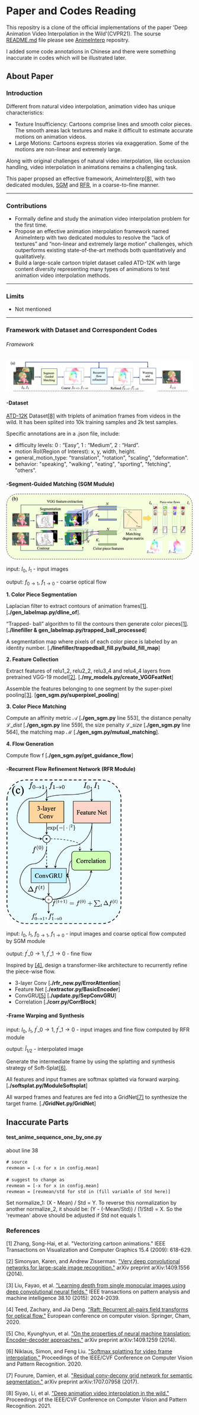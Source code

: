 # Paper and Codes Reading #
This repositry is a clone of the official implementations of the paper 'Deep Animation Video Interpolation in the Wild'(CVPR21). The sourse [README.md](https://github.com/lisiyao21/AnimeInterp#readme) file please see [AnimeInterp](https://github.com/lisiyao21/AnimeInterp) repositry.

I added some code annotations in Chinese and there were something inaccurate in codes which will be illustrated later.

## About Paper ##

### Introduction ###

Different from natural video interpolation, animation video has unique characteristics:

- Texture Insufficiency: Cartoons comprise lines and smooth color pieces. The smooth areas lack textures and make it difficult to estimate accurate motions on animation videos.
- Large Motions: Cartoons express stories via exaggeration. Some of the motions are non-linear and extremely large.

Along with original challenges of natural video interpolation, like occlussion handling, video interpolation in animations remains a challenging task.

This paper propsed an effective framework, AnimeInterp[[8]](#references), with two dedicated modules, [SGM](#-segment-guided-matching-sgm-module) and [RFR](#-recurrent-flow-refinement-network-rfr-module), in a coarse-to-fine manner.

---------------
### Contributions ###

- Formally define and study the animation video interpolation problem for the first time.
- Propose an effective animation interpolation framework named AnimeInterp with two dedicated modules to resolve the “lack of textures” and “non-linear and extremely large motion” challenges, which outperforms existing state-of-the-art methods both quantitatively and qualitatively.
- Build a large-scale cartoon triplet dataset called ATD-12K with large content diversity representing many types of animations to test animation video interpolation methods.

---------------
### Limits ###
- Not mentioned 

---------------
### Framework with Dataset and Correspondent Codes ###
###### Framework ######

![framework](https://github.com/chenqiann/AnimeInterp-Reading/blob/main/figs/framework.png)

#### -Dataset ####
[ATD-12K](https://drive.google.com/file/d/1XBDuiEgdd6c0S4OXLF4QvgSn_XNPwc-g/view) Dataset[[8]](#references) with triplets of animation frames from videos in the wild. It has been splited into 10k training samples and 2k test samples. 

Specific annotations are in a .json file, include:

- difficulty levels: 0 : “Easy”, 1 : “Medium”, 2 :  “Hard”.
- motion RoI(Region of Interest): x, y, width, height.
- general\_motion\_type: "translation", "rotation", "scaling", "deformation".
- behavior: "speaking", "walking", "eating", "sporting",
"fetching", "others".

#### -Segment-Guided Matching (SGM Mudule) ####

![sgm](https://github.com/chenqiann/AnimeInterp-Reading/blob/main/figs/sgm_module.png)

input: $I_{0}$, $I_{1}$ - input images

output: $f_{0\rightarrow1}$, $f_{1\rightarrow0}$ - coarse optical flow


**1. Color Piece Segmentation**

Laplacian filter to extract contours of animation frames[[1]](#references).
[**./gen\_labelmap.py/dline\_of**].

 “Trapped-
ball” algorithm to fill the contours then generate color pieces[[1]](#references). [**./linefiller & gen\_labelmap.py/trapped\_ball\_processed**]

A segmentation map where pixels
of each color piece is labeled by an identity number. [**./linefiller/trappedball\_fill.py/build\_fill\_map**]

**2. Feature Collection**

Extract features of relu1\_2, relu2\_2, relu3\_4 and relu4\_4 layers from pretrained VGG-19 model[[2]](#references). [**./my\_models.py/create\_VGGFeatNet**]

Assemble the features belonging to one segment by
the super-pixel pooling[[3]](#references). [**gen\_sgm.py/superpixel\_pooling**]

**3. Color Piece Matching**

Compute an affinity metric $\mathcal{A}$ [**./gen\_sgm.py** line 553], the distance penalty $\mathcal{L}\_{dist}$ [**./gen\_sgm.py** line 559], the size penalty $\mathcal{L}\_{size}$ [**./gen\_sgm.py** line 564], the matching map $\mathcal{M}$ [**./gen\_sgm.py/mutual\_matching**].


**4. Flow Generation**

Compute flow f [**./gen\_sgm.py/get\_guidance\_flow**]


#### -Recurrent Flow Refinement Network (RFR Module) ####

<img src="https://github.com/chenqiann/AnimeInterp-Reading/blob/main/figs/rfr_module.png" alt="rfr" width="311" height="391" align="bottom" />

input: $I_{0}$, $I_{1}$, $f_{0\rightarrow1}$, $f_{1\rightarrow0}$ - input images and coarse optical flow computed by SGM module

output: $f^{'}\_{0\rightarrow1}$, $f^{’}\_{1\rightarrow0}$ - fine flow

Inspired by [[4]](#references), design a transformer-like architecture to recurrently refine the piece-wise flow.

- 3-layer Conv [**./rfr\_new.py/ErrorAttention**]
- Feature Net [**./extractor.py/BasicEncoder**]
- ConvGRU[[5]](#references) [**./update.py/SepConvGRU**]
- Correlation [**./corr.py/CorrBlock**]


#### -Frame Warping and Synthesis ####

input: $I_{0}$, $I_{1}$, $f^{'}\_{0\rightarrow1}$, $f^{'}\_{1\rightarrow0}$ - input images and fine flow computed by RFR module

output: $\hat{I}_{1/2}$ - interpolated image

Generate the intermediate frame by using the splatting and synthesis strategy of Soft-Splat[[6]](#references).

All features and input frames are softmax splatted via forward warping. [**./softsplat.py/ModuleSoftsplat**]

All warped frames and features are fed into a GridNet[[7]](#references) to synthesize the target frame. [**./GridNet.py/GridNet**]


## Inaccurate Parts ##

#### test\_anime\_sequence\_one\_by\_one.py ####
about line 38

    # source
	revmean = [-x for x in config.mean]

	# suggest to change as
	revmean = [-x for x in config.mean]
	revmean = [revmean/std for std in (fill variable of Std here)]

Set normalize\_1: (X - Mean) / Std = Y. To reverse this normalization by another normalize\_2, it should be: (Y - (-Mean/Std)) / (1/Std) = X. So the 'revmean' above should be adjusted if Std not equals 1.

### References ###

[1] Zhang, Song-Hai, et al. "Vectorizing cartoon animations." IEEE Transactions on Visualization and Computer Graphics 15.4 (2009): 618-629.

[2] Simonyan, Karen, and Andrew Zisserman. ["Very deep convolutional networks for large-scale image recognition."](https://arxiv.org/pdf/1409.1556.pdf%E3%80%82) arXiv preprint arXiv:1409.1556 (2014).

[3] Liu, Fayao, et al. ["Learning depth from single monocular images using deep convolutional neural fields."](https://arxiv.org/pdf/1502.07411) IEEE transactions on pattern analysis and machine intelligence 38.10 (2015): 2024-2039.

[4] Teed, Zachary, and Jia Deng. ["Raft: Recurrent all-pairs field transforms for optical flow."](https://arxiv.org/pdf/2003.12039) European conference on computer vision. Springer, Cham, 2020.

[5] Cho, Kyunghyun, et al. ["On the properties of neural machine translation: Encoder-decoder approaches."](https://arxiv.org/pdf/1409.1259.pdf?ref=https://githubhelp.com) arXiv preprint arXiv:1409.1259 (2014).

[6] Niklaus, Simon, and Feng Liu. ["Softmax splatting for video frame interpolation."](http://openaccess.thecvf.com/content_CVPR_2020/papers/Niklaus_Softmax_Splatting_for_Video_Frame_Interpolation_CVPR_2020_paper.pdf) Proceedings of the IEEE/CVF Conference on Computer Vision and Pattern Recognition. 2020.

[7] Fourure, Damien, et al. ["Residual conv-deconv grid network for semantic segmentation."](https://arxiv.org/pdf/1707.07958.pdf?ref=https://githubhelp.com) arXiv preprint arXiv:1707.07958 (2017).

[8] Siyao, Li, et al. ["Deep animation video interpolation in the wild."](http://openaccess.thecvf.com/content/CVPR2021/papers/Siyao_Deep_Animation_Video_Interpolation_in_the_Wild_CVPR_2021_paper.pdf) Proceedings of the IEEE/CVF Conference on Computer Vision and Pattern Recognition. 2021.
